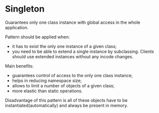 # Singleton

Guarantees only one class instance with global access in the whole application.

Pattern should be applied when:
- it has to exist the only one instance of a given class;
- you need to be able to extend a single instance by subclassing. Clients should use extended instances without any incode changes. 

Main benefits:
- guarantees control of access to the only one class instance;
- helps in reducing namespace size;
- allows to limit a number of objects of a given class;
- more elastic than static operations.

Disadvantage of this pattern is all of these objects have to be instantiated(automatically) and always be present in memory.